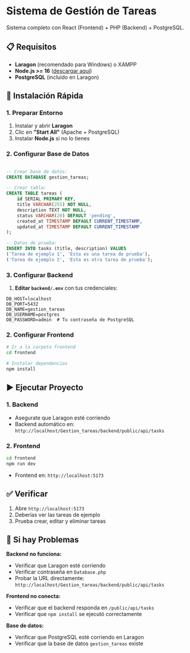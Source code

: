 # Sistema de Gestión de Tareas

Sistema completo con React (Frontend) + PHP (Backend) + PostgreSQL.

## 📋 Requisitos

- **Laragon** (recomendado para Windows) o XAMPP
- **Node.js >= 16** ([descargar aquí](https://nodejs.org/))
- **PostgreSQL** (incluido en Laragon)

## 🚀 Instalación Rápida

### 1. Preparar Entorno

1. Instalar y abrir **Laragon**
2. Clic en **"Start All"** (Apache + PostgreSQL)
3. Instalar **Node.js** si no lo tienes

### 2. Configurar Base de Datos

```sql

-- Crear base de datos:
CREATE DATABASE gestion_tareas;

-- Crear tabla:
CREATE TABLE tareas (
    id SERIAL PRIMARY KEY,
    title VARCHAR(255) NOT NULL,
    description TEXT NOT NULL,
    status VARCHAR(20) DEFAULT 'pending',
    created_at TIMESTAMP DEFAULT CURRENT_TIMESTAMP,
    updated_at TIMESTAMP DEFAULT CURRENT_TIMESTAMP
);

-- Datos de prueba:
INSERT INTO tasks (title, description) VALUES
('Tarea de ejemplo 1', 'Esta es una tarea de prueba'),
('Tarea de ejemplo 2', 'Esta es otra tarea de prueba');
```

### 3. Configurar Backend

1. **Editar `backend/.env`** con tus credenciales:

```env
DB_HOST=localhost
DB_PORT=5432
DB_NAME=gestion_tareas
DB_USERNAME=postgres
DB_PASSWORD=admin  # Tu contraseña de PostgreSQL
```

### 2. Configurar Frontend

```bash
# Ir a la carpeta frontend
cd frontend

# Instalar dependencias
npm install
```

## ▶️ Ejecutar Proyecto

### 1. Backend

- Asegurate que Laragon esté corriendo
- Backend automático en: `http://localhost/Gestion_tareas/backend/public/api/tasks`

### 2. Frontend

```bash
cd frontend
npm run dev
```

- Frontend en: `http://localhost:5173`

## ✅ Verificar

1. Abre `http://localhost:5173`
2. Deberías ver las tareas de ejemplo
3. Prueba crear, editar y eliminar tareas

## 🐛 Si hay Problemas

**Backend no funciona:**

- Verificar que Laragon esté corriendo
- Verificar contraseña en `Database.php`
- Probar la URL directamente: `http://localhost/Gestion_tareas/backend/public/api/tasks`

**Frontend no conecta:**

- Verificar que el backend responda en `/public/api/tasks`
- Verificar que `npm install` se ejecutó correctamente

**Base de datos:**

- Verificar que PostgreSQL esté corriendo en Laragon
- Verificar que la base de datos `gestion_tareas` existe

